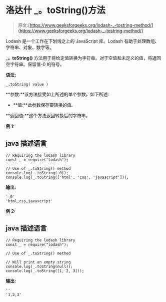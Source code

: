 # 洛达什 _。toString()方法

> 原文:[https://www.geeksforgeeks.org/lodash-_-tostring-method/](https://www.geeksforgeeks.org/lodash-_-tostring-method/)

Lodash 是一个工作在下划线之上的 JavaScript 库。Lodash 有助于处理数组、字符串、对象、数字等。

**_。toString()** 方法用于将给定值转换为字符串。对于空值和未定义的值，将返回空字符串。保留值-0 的符号。

**语法:**

```
_.toString( value )
```

**参数:**该方法接受如上所述的单个参数，如下所述:

*   **值:**此参数保存要转换的值。

**返回值:**这个方法返回转换后的字符串。

**例 1:**

## java 描述语言

```
// Requiring the lodash library  
const _ = require("lodash");  

// Use of _.toString() method 
console.log(_.toString(-0)); 
console.log(_.toString(['html', 'css', 'javascript']));
```

**输出:**

```
'-0'
'html,css,javascript'

```

**例 2:**

## java 描述语言

```
// Requiring the lodash library  
const _ = require("lodash");  

// Use of _.toString() method

// Will print an empty string
console.log(_.toString(null)); 
console.log(_.toString([1, 2, 3]));
```

**输出:**

```
''
'1,2,3'

```